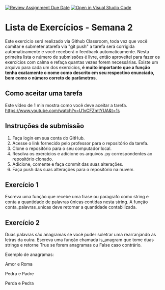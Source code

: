 [![Review Assignment Due Date](https://classroom.github.com/assets/deadline-readme-button-24ddc0f5d75046c5622901739e7c5dd533143b0c8e959d652212380cedb1ea36.svg)](https://classroom.github.com/a/0bOutP_Z)
[![Open in Visual Studio Code](https://classroom.github.com/assets/open-in-vscode-718a45dd9cf7e7f842a935f5ebbe5719a5e09af4491e668f4dbf3b35d5cca122.svg)](https://classroom.github.com/online_ide?assignment_repo_id=11528933&assignment_repo_type=AssignmentRepo)
# Lista de Exercícios - Semana 2

Este exercicio será realizado via Github Classroom, toda vez que você comitar e submeter atarefa via "git push" a tarefa será corrigida automaticamente e você receberá o feedback automaticamente. Nesta primeira lista o número de submissões é livre, então aproveitei para fazer os exercícios com calma e refaça quantas vezes forem necessárias. Existe um arquivo para cada um dos exercicios, **é muito importante que a função tenha exatamente o nome como descrito em seu respectivo enunciado, bem como o número correto de parâmetros**.


## Como aceitar uma tarefa

Este vídeo de 1 min mostra como você deve aceitar a tarefa.
https://www.youtube.com/watch?v=U1vCFZmtYUA&t=1s



## Instruções de submissão

1.  Faça login em sua conta do GitHub.
2.  Acesse o link fornecido pelo professor para o repositório da tarefa.
3.  Clone o repositório para o seu computador local.
4.  Resolva os exercícios e adicione os arquivos .py correspondentes ao repositório clonado.
5.  Adicione, comente e faça commit das suas alterações.
6.  Faça push das suas alterações para o repositório na nuvem.

## Exercício 1

Escreva uma função que recebe uma frase ou paragrafo como string e conta a quantidade de palavras únicas contidas nesta string. A função conta_palavras_unicas deve retornar a quantidade contabilizada.


## Exercício 2

Duas palavras são anagramas se você puder soletrar uma rearranjando as letras da outra. Escreva uma função chamada is_anagram que tome duas strings e retorne True se forem anagramas ou False caso contrário.

Exemplo de anagramas:

Amor e Roma

Pedra e Padre

Perda e Pedra
